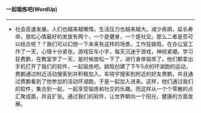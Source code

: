 #### 一起锻炼吧(WordUp)
---

* 社会高速发展，人们也越来越懒惰，生活压力也越来越大。减少疾病，延长寿命，放松心情最好的发放有两个，一个是健身，一个是社交。那么二者是否可以结合呢？？我们可以幻想一下未来有这样的场景。工作狂姚晗，在办公室工作了一天，心情十分紧张。游戏狂车小宇，每天沉迷于游戏，神经紧绷。学习狂费鹏，在教室学了一天，是时候放松一下了，进行身体锻炼了。他们都拿出手机打开了我们的软件，一起锻炼吧。姚晗创建了下午5点的环湖跑的运动，费鹏通过附近活动搜索到并积极加入。车晓宇搜索到附近的好友费鹏，并且通过费鹏看到了他参加的活动环湖跑，于是一起加入进来。这样，他们通过我们的软件，集合到一起，一起享受锻炼和社交的乐趣。而这样从一个个零散的点汇聚成面，并且扩张。通过我们的软件，让世界朝向一个阳光，健康的方面发展。
